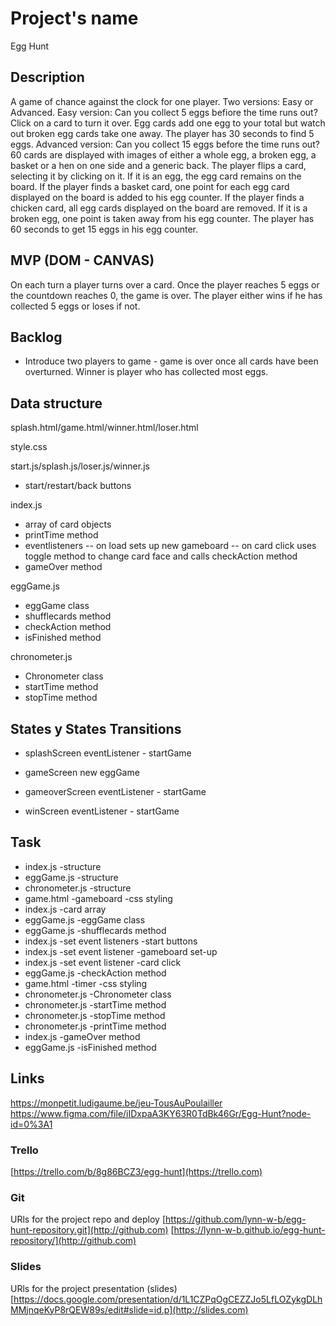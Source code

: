 # Project's name
Egg Hunt

## Description
A game of chance against the clock for one player. Two versions: Easy or Advanced. 
Easy version: Can you collect 5 eggs befiore the time runs out?Click on a card to turn it over. Egg cards add one egg to your total but watch out broken egg cards take one away. The player has 30 seconds to find 5 eggs. 
Advanced version: Can you collect 15 eggs before the time runs out? 60 cards are displayed with images of either a whole egg, a broken egg, a basket or a hen on one side and a generic back. The player flips a card, selecting it by clicking on it. If it is an egg, the egg card remains on the board. If the player finds a basket card, one point for each egg card displayed on the board is added to his egg counter. If the player finds a chicken card, all egg cards displayed on the board are removed. If it is a broken egg, one point is taken away from his egg counter. The player has 60 seconds to get 15 eggs in his egg counter.



## MVP (DOM - CANVAS)
On each turn a player turns over a card. Once the player reaches 5 eggs or the countdown reaches 0, the game is over. The player either wins if he has collected 5 eggs or loses if not.

## Backlog
- Introduce two players to game - game is over once all cards have been overturned. Winner is player who has collected most eggs.

## Data structure
splash.html/game.html/winner.html/loser.html

style.css

start.js/splash.js/loser.js/winner.js
- start/restart/back buttons

index.js
- array of card objects 
- printTime method 
- eventlisteners 
-- on load sets up new gameboard 
-- on card click uses toggle method to change card face and calls checkAction method
- gameOver method 

eggGame.js
- eggGame class
- shufflecards method 
- checkAction method 
- isFinished method

chronometer.js
- Chronometer class
- startTime method 
- stopTime method 

## States y States Transitions

- splashScreen
eventListener - startGame

- gameScreen
new eggGame

- gameoverScreen
eventListener - startGame

- winScreen
eventListener - startGame

## Task
- index.js -structure
- eggGame.js -structure
- chronometer.js -structure
- game.html -gameboard -css styling
- index.js -card array
- eggGame.js -eggGame class
- eggGame.js -shufflecards method 
- index.js -set event listeners -start buttons
- index.js -set event listener -gameboard set-up
- index.js -set event listener -card click 
- eggGame.js -checkAction method 
- game.html -timer -css styling
- chronometer.js -Chronometer class
- chronometer.js -startTime method 
- chronometer.js -stopTime method
- chronometer.js -printTime method 
- index.js -gameOver method 
- eggGame.js -isFinished method

## Links
https://monpetit.ludigaume.be/jeu-TousAuPoulailler
https://www.figma.com/file/iIDxpaA3KY63R0TdBk46Gr/Egg-Hunt?node-id=0%3A1


### Trello
[https://trello.com/b/8g86BCZ3/egg-hunt](https://trello.com)


### Git
URls for the project repo and deploy
[https://github.com/lynn-w-b/egg-hunt-repository.git](http://github.com)
[https://lynn-w-b.github.io/egg-hunt-repository/](http://github.com)


### Slides
URls for the project presentation (slides)
[https://docs.google.com/presentation/d/1L1CZPqOgCEZZJo5LfLOZykgDLhMMjnqeKyP8rQEW89s/edit#slide=id.p](http://slides.com)
